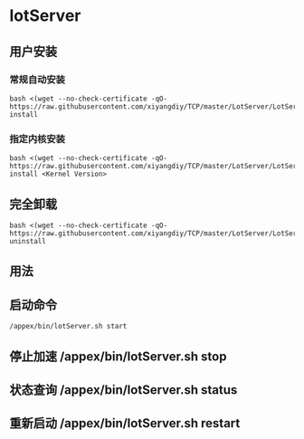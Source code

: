 # lotServer


## 用户安装
### 常规自动安装
```
bash <(wget --no-check-certificate -qO- https://raw.githubusercontent.com/xiyangdiy/TCP/master/LotServer/LotServer.sh) install
```

### 指定内核安装
```
bash <(wget --no-check-certificate -qO- https://raw.githubusercontent.com/xiyangdiy/TCP/master/LotServer/LotServer.sh) install <Kernel Version>
```

## 完全卸载
```
bash <(wget --no-check-certificate -qO- https://raw.githubusercontent.com/xiyangdiy/TCP/master/LotServer/LotServer.sh) uninstall
```

## 用法
## 启动命令 
``` /appex/bin/lotServer.sh start ```
## 停止加速 /appex/bin/lotServer.sh stop
## 状态查询 /appex/bin/lotServer.sh status
## 重新启动 /appex/bin/lotServer.sh restart

  
